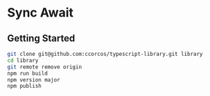# Sync Await

## Getting Started

```sh
git clone git@github.com:ccorcos/typescript-library.git library
cd library
git remote remove origin
npm run build
npm version major
npm publish
```
